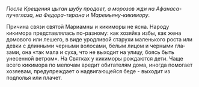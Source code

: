 _После Крещения цыган шубу продает, а морозов жди на Афанаса-пучеглаза, на Федора-тирана и Маремьяну-кикимору_.

Причина связи святой Мариамны и кикиморы не ясна. Народу кикимора представлялась по-разному: как хозяйка избы, как жена домового или лешего, в виде уродливой старухи маленького роста или девки с длинными черными волосами, белым лицом и черными гла­зами, она «так мала и суха, что не выходит на улицу, боясь быть унесенной ветром». На Святках у кикиморы рождаются дети. Чаще всего кикимора по мелочам вредит обитателям дома, иногда помогает хозяевам, предупреждает о надвигающейся беде - выходит из подполья или плачет.